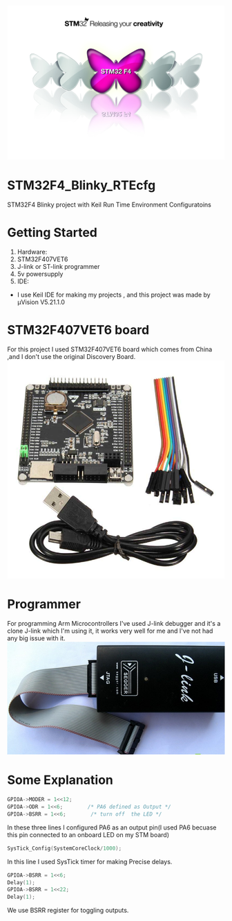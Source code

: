 ![alt text][logo]

[logo]: /Medias/6299.jpg "Logo Title Text 2"
# STM32F4_Blinky_RTEcfg
STM32F4 Blinky project with Keil Run Time Environment Configuratoins 
# Getting Started
1. Hardware:
  1. STM32F407VET6
  2. J-link or ST-link programmer
  3. 5v powersupply
2. IDE:
 * I use Keil IDE for making my projects , and this project was made by µVision V5.21.1.0

# STM32F407VET6 board
For this project I used STM32F407VET6 board which comes from China ,and I don't use the original Discovery Board.
![Alt text](/Medias/-font-b-STM32F407VET6-b-font-font-b-Development-b-font-font-b-Board-b-font.jpg?raw=true "Optional Title")
# Programmer
For programming Arm Microcontrollers I've used J-link debugger and it's a clone J-link which I'm using it, it works very well for me and I've not had any big issue with it.
![Alt text](/Medias/20120421095420359.jpg?raw=true "Optional Title")
# Some Explanation
```c
GPIOA->MODER = 1<<12;
GPIOA->ODR = 1<<6;        /* PA6 defined as Output */
GPIOA->BSRR = 1<<6;        /* turn off  the LED */
```
In these three lines I configured PA6 as an output pin(I used PA6 becuase this pin connected to an onboard LED on my STM board)
```c
SysTick_Config(SystemCoreClock/1000);
```
In this line I used SysTick timer for making Precise delays.
```c
GPIOA->BSRR = 1<<6;
Delay(1);	
GPIOA->BSRR = 1<<22;
Delay(1);
```
We use BSRR register for toggling outputs.
